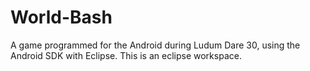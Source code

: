 # World-Bash
A game programmed for the Android during Ludum Dare 30, using the Android SDK with Eclipse.  This is an eclipse workspace.
